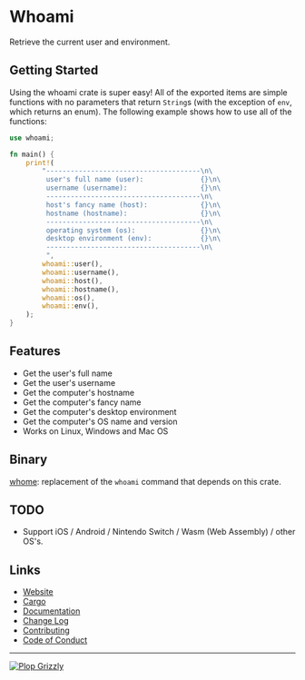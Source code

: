 # Whoami
Retrieve the current user and environment.

## Getting Started
Using the whoami crate is super easy!  All of the exported items are simple functions with no parameters that return `String`s (with the exception of `env`, which returns an enum).  The following example shows how to use all of the functions:

```rust
use whoami;

fn main() {
    print!(
        "--------------------------------------\n\
         user's full name (user):              {}\n\
         username (username):                  {}\n\
         --------------------------------------\n\
         host's fancy name (host):             {}\n\
         hostname (hostname):                  {}\n\
         --------------------------------------\n\
         operating system (os):                {}\n\
         desktop environment (env):            {}\n\
         --------------------------------------\n\
         ",
        whoami::user(),
        whoami::username(),
        whoami::host(),
        whoami::hostname(),
        whoami::os(),
        whoami::env(),
    );
}
```

## Features
* Get the user's full name
* Get the user's username
* Get the computer's hostname
* Get the computer's fancy name
* Get the computer's desktop environment
* Get the computer's OS name and version
* Works on Linux, Windows and Mac OS

## Binary
[whome](https://crates.io/crates/whome): replacement of the `whoami` command that depends on this crate.

## TODO
* Support iOS / Android / Nintendo Switch / Wasm (Web Assembly) / other OS's.

## Links
* [Website](https://free.plopgrizzly.com/whoami)
* [Cargo](https://crates.io/crates/whoami)
* [Documentation](https://docs.rs/whoami)
* [Change Log](https://free.plopgrizzly.com/whoami/changelog)
* [Contributing](https://plopgrizzly.com/contributing)
* [Code of Conduct](https://free.plopgrizzly.com/whoami/codeofconduct)

---

[![Plop Grizzly](https://plopgrizzly.com/images/logo-bar.png)](https://plopgrizzly.com)
